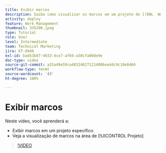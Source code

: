 ```yaml
---
title: Exibir marcos
description: Saiba como visualizar os marcos em um projeto do [!DNL  Workfront] , além de usar a exibição de marcos na área de [!UICONTROL Projeto].
activity: deploy
feature: Work Management
thumbnail: 335206.jpeg
type: Tutorial
role: User
level: Intermediate
team: Technical Marketing
jira: KT-8946
exl-id: bad53b87-4033-4ce7-af04-a38cfa00de9e
doc-type: video
source-git-commit: a25a49e59ca483246271214886ea4dc9c10e8d66
workflow-type: tm+mt
source-wordcount: '43'
ht-degree: 100%

---
```


# Exibir marcos

Neste vídeo, você aprenderá a:

* Exibir marcos em um projeto específico
* Veja a visualização de marcos na área de [!UICONTROL Projeto]

>[!VIDEO](https://video.tv.adobe.com/v/335206/?quality=12&learn=on)
